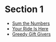 # Section 1

* [Sum the Numbers](http://cerberus.delosent.com:791/usacoprob2?S=test&a=XGNgEFNM7kO)
* [Your Ride Is Here](http://cerberus.delosent.com:791/usacoprob2?a=SXK7NX9QaE9&S=ride)
* [Greedy Gift Givers](http://cerberus.delosent.com:791/usacoprob2?a=SXK7NX9QaE9&S=gift1)
